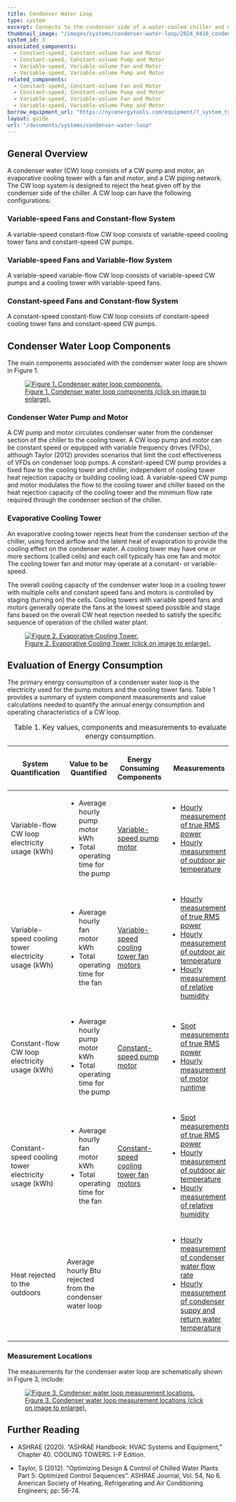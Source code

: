 ```yaml
---
title: Condenser Water Loop
type: system
excerpt: Connects to the condenser side of a water-cooled chiller and uses pumps to transfer water or other liquid to cooling tower fans which reject heat to the outdoor air.
thumbnail_image: "/images/systems/condenser-water-loop/2024_0410_condenser water loop system_thumbnail.jpeg"
system_id: 3
associated_components:
  - Constant-speed, Constant-volume Fan and Motor
  - Constant-speed, Constant-volume Pump and Motor
  - Variable-speed, Variable-volume Fan and Motor
  - Variable-speed, Variable-volume Pump and Motor
related_components:
  - Constant-speed, Constant-volume Fan and Motor
  - Constant-speed, Constant-volume Pump and Motor
  - Variable-speed, Variable-volume Fan and Motor
  - Variable-speed, Variable-volume Pump and Motor
borrow_equipment_url: "https://nycenergytools.com/equipment/?_system_type=condenser-water-loop"
layout: guide
url: "/documents/systems/condenser-water-loop"
---
```


## General Overview

A condenser water (CW) loop consists of a CW pump and motor, an evaporative cooling tower with a fan and motor, and a CW piping network. The CW loop system is designed to reject the heat given off by the condenser side of the chiller. A CW loop can have the following configurations:

<h3>Variable-speed Fans and Constant-flow System</h3>

A variable-speed constant-flow CW loop consists of variable-speed cooling tower fans and constant-speed CW pumps. 

<h3>Variable-speed Fans and Variable-flow System</h3>

A variable-speed variable-flow CW loop consists of variable-speed CW pumps and a cooling tower with variable-speed fans. 

<h3>Constant-speed Fans and Constant-flow System</h3>

A constant-speed constant-flow CW loop consists of constant-speed cooling tower fans and constant-speed CW pumps.

## Condenser Water Loop Components

The main components associated with the condenser water loop are shown in Figure 1.

<a href="/images/systems/condenser-water-loop/2024_0425_CW system_figure 1 updated.jpg">
<figure class="figure">
  <img src="/images/systems/condenser-water-loop/2024_0425_CW system_figure 1 updated.jpg" class="figure-img img-fluid rounded" alt="Figure 1. Condenser water loop components.">
  <figcaption class="figure-caption text-left">Figure 1. Condenser water loop components (click on image to enlarge).</figcaption>
</figure>
</a>

### Condenser Water Pump and Motor
A CW pump and motor circulates condenser water from the condenser section of the chiller to the cooling tower. A CW loop pump and motor can be constant speed or equipped with variable frequency drives (VFDs), although Taylor (2012) provides scenarios that limit the cost effectiveness of VFDs on condenser loop pumps. 
A constant-speed CW pump provides a fixed flow to the cooling tower and chiller, independent of cooling tower heat rejection capacity or building cooling load. A variable-speed CW pump and motor modulates the flow to the cooling tower and chiller based on the heat rejection capacity of the cooling tower and the minimum flow rate required through the condenser section of the chiller.


### Evaporative Cooling Tower

An evaporative cooling tower rejects heat from the condenser section of the chiller, using forced airflow and the latent heat of evaporation to provide the cooling effect on the condenser water. A cooling tower may have one or more sections (called cells) and each cell typically has one fan and motor. The cooling tower fan and motor may operate at a constant- or variable-speed. 

The overall cooling capacity of the condenser water loop in a cooling tower with multiple cells and constant speed fans and motors is controlled by staging (turning on) the cells. Cooling towers with variable speed fans and motors generally operate the fans at the lowest speed possible and stage fans based on the overall CW heat rejection needed to satisfy the specific sequence of operation of the chilled water plant. 

<a href="/images/systems/condenser-water-loop/2024_0509_CW system_figure 2 updated.jpg">
<figure class="figure">
  <img src="/images/systems/condenser-water-loop/2024_0509_CW system_figure 2 updated.jpg" class="figure-img img-fluid rounded" alt="Figure 2. Evaporative Cooling Tower.">
  <figcaption class="figure-caption text-left">Figure 2. Evaporative Cooling Tower (click on image to enlarge).</figcaption>
</figure>
</a>

## Evaluation of Energy Consumption

The primary energy consumption of a condenser water loop is the electricity used for the pump motors and the cooling tower fans. Table 1 provides a summary of system component measurements and value calculations needed to quantify the annual energy consumption and operating characteristics of a CW loop.

<div class="table-wrapper">
<table>
    <caption>Table 1. Key values, components and measurements to evaluate energy consumption.</caption>
    <thead>
        <tr>
            <th>
                <p><strong>System Quantification</strong></p>
            </th>
            <th>
                <p><strong>Value to be Quantified</strong></p>
            </th>
            <th>
                <p><strong>Energy Consuming Components</strong></p>
            </th>
            <th>
                <p><strong>Measurements</strong></p>
            </th>
        </tr>
    </thead>
    <tbody>
        <tr>
            <td>
                <p>Variable-flow CW loop electricity usage (kWh)</p>
            </td>
            <td>
                <ul>
                    <li>Average hourly pump motor kWh</li>
                    <li>Total operating time for the pump</li>
                </ul>
            </td>
            <td>
                <p><a href="/documents/components/variable-speed-variable-volume-pump-and-motor">Variable-speed pump motor</a></p>
            </td>
            <td>
                <ul>
                    <li><a href="/documents/measurement-technique/true-rms-power">Hourly measurement of true RMS power</a></li> 
                    <li><a href="/documents/measurement-technique/outside-air-temperature">Hourly measurement of outdoor air temperature</a></li>
                </ul>
            </td>
        </tr>
        <tr>
            <td>
                <p>Variable-speed cooling tower electricity usage (kWh)</p>
            </td>
            <td>
                <ul>
                    <li>Average hourly fan motor kWh</li>
                    <li>Total operating time for the fan</li>
                </ul>
            </td>
            <td>
                <p><a href="/documents/components/variable-speed-variable-volume-fan-and-motor">Variable-speed cooling tower fan motors</a></p>
            </td>
            <td>
                <ul>
                    <li><a href="/documents/measurement-technique/true-rms-power">Hourly measurement of true RMS power</a></li> 
                    <li><a href="/documents/measurement-technique/outside-air-temperature">Hourly measurement of outdoor air temperature</a></li>
                    <li><a href="/documents/measurement-technique/relative-humidity">Hourly measurement of relative humidity</a></li>
                </ul>
            </td>
        </tr>
        <tr>
            <td>
                <p>Constant-flow CW loop electricity usage (kWh)</p>
            </td>
            <td>
                <ul>
                    <li>Average hourly pump motor kWh</li>
                    <li>Total operating time for the pump</li>
                </ul>
            </td>
            <td>
                <p><a href="/documents/components/constant-speed-constant-volume-pump-motor">Constant-speed pump motor</a></p>
            </td>
            <td>
                <ul>
                    <li><a href="/documents/measurement-technique/electrical-spot-measurement">Spot measurements of true RMS power</a></li> 
                    <li><a href="/documents/measurement-technique/motor-runtime">Hourly measurement of motor runtime</a></li>
                </ul>
            </td>
        </tr>
        <tr>
            <td>
                <p>Constant-speed cooling tower electricity usage (kWh)</p>
            </td>
            <td>
                <ul>
                    <li>Average hourly fan motor kWh</li>
                    <li>Total operating time for the fan</li>
                </ul>
            </td>
            <td>
                <p><a href="/documents/components/constant-speed-constant-volume-fan-and-motor">Constant-speed cooling tower fan motors</a></p>
            </td>
            <td>
                <ul>
                    <li><a href="/documents/measurement-technique/electrical-spot-measurement">Spot measurements of true RMS power</a></li>
                    <li><a href="/documents/measurement-technique/outside-air-temperature">Hourly measurement of outdoor air temperature</a></li>
                    <li><a href="/documents/measurement-technique/relative-humidity">Hourly measurement of relative humidity</a></li>
                </ul>
            </td>
        </tr>
        <tr>
            <td>
                <p>Heat rejected to the outdoors</p>
            </td>
            <td>
                <p>Average hourly Btu rejected from the condenser water loop</p>
            </td>
            <td>
            </td>
            <td>
                <ul>
                    <li><a href="/documents/measurement-technique/water-flow-rate">Hourly measurement of condenser water flow rate</a></li> 
                    <li><a href="/documents/measurement-technique/pipe-surface-water-temperature">Hourly measurement of condenser suppy and return water temperature</a></li>
                </ul>
            </td>
        </tr>
    </tbody>
</table> 
</div>

### Measurement Locations

The measurements for the condenser water loop are schematically shown in Figure 3, include:

<a href="/images/systems/condenser-water-loop/2024_0502_CW system_figure 3 updated.jpg">
<figure class="figure">
  <img src="/images/systems/condenser-water-loop/2024_0502_CW system_figure 3 updated.jpg" class="figure-img img-fluid rounded" alt="Figure 3. Condenser water loop measurement locations.">
  <figcaption class="figure-caption text-left">Figure 3. Condenser water loop measurement locations (click on image to enlarge).</figcaption>
</figure>
</a>

## Further Reading

- ASHRAE (2020). “ASHRAE Handbook: HVAC Systems and Equipment,” Chapter 40. COOLING TOWERS. I-P Edition.

- Taylor, S (2012). “Optimizing Design & Control of Chilled Water Plants Part 5: Optimized Control Sequences”. ASHRAE Journal, Vol. 54, No 6. American Society of Heating, Refrigerating and Air Conditioning Engineers; pp: 56-74.